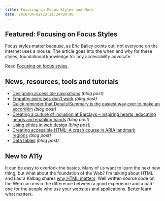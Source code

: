 ```yaml
---
title: Focusing on Focus Styles and More
date: 2018-04-02T23:21:24+00:00
---
```


## Featured: Focusing on Focus Styles

Focus styles matter because, as Eric Bailey points out, not everyone on the Internet uses a mouse. The article goes into the when and why for these styles, foundational knowledge for any accessibility advocate.

Read [Focusing on focus styles](https://css-tricks.com/focusing-on-focus-styles/).

## News, resources, tools and tutorials

* [Designing accessible navigations](https://uxplanet.org/designing-accessible-navigations-3b1a151d3bd7) _(blog post)_
* [Empathy exercises don’t work](https://medium.com/@acuity_design/empathy-exercises-dont-work-b984dacc8fd6) _(blog post)_
* [Quick reminder that Details/Summary is the easiest way ever to make an accordion](https://css-tricks.com/quick-reminder-that-details-summary-is-the-easiest-way-ever-to-make-an-accordion/) _(blog post)_
* [Creating a culture of inclusion at Barclays – inspiring hearts, educating heads and enabling hands](https://disability-smart.com/2018/03/28/creating-a-culture-of-inclusion-at-barclays-inspiring-hearts-educating-heads-and-enabling-hands/) _(blog post)_
* [Using ethics in web design](https://www.smashingmagazine.com/2018/03/using-ethics-in-web-design/) _(blog post)_
* [Creating accessible HTML: A crash course in ARIA landmark regions](https://c2experience.com/blog/2018/03/creating-accessible-html-a-crash-course-in-aria-landmark-regions/) _(blog post)_
* [Data tables](https://inclusive-components.design/data-tables/) _(blog post)_

## New to A11y

It can be easy to overlook the basics. Many of us want to learn the next new thing, but what about the foundation of the Web? I'm talking about HTML and Laura Kalbag shares [why HTML matters](https://24ways.org/2017/accessibility-through-semantic-html/). Well written source code on the Web can mean the difference between a good experience and a bad one for the people who use your websites and applications. Better learn what matters.